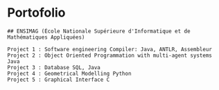 # Portofolio


    ## ENSIMAG (École Nationale Supérieure d'Informatique et de Mathématiques Appliquées)

    Project 1 : Software engineering Compiler: Java, ANTLR, Assembleur
    Project 2 : Object Oriented Programmation with multi-agent systems Java
    Project 3 : Database SQL, Java
    Project 4 : Geometrical Modelling Python
    Project 5 : Graphical Interface C
    
